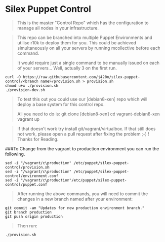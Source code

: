 Silex Puppet Control
====================
>
>This is the master "Control Repo" which has the configuration to manage all nodes in your infrastructure.

>This repo can be branched into multiple Puppet Environments and utilise r10k to deploy them for you.
>This could be achieved simultaneously on all your servers by running mcollective before each command.
>
>It would require just a single command to be manually issued on each of your servers...
>Well, actually 3 on the first run.

    curl -O https://raw.githubusercontent.com/j420n/silex-puppet-control/<branch name>/provision.sh > provision.sh
    chmod u+x ./provision.sh
    ./provision-dev.sh

>To test this out you could use our [debian8-xen] repo which will deploy a base system for this control repo.
>
>All you need to do is:
    git clone [debian8-xen]
    cd vagrant-debian8-xen
    vagrant up

>If that doesn't work try install git/vagrant/virtualbox.
>If that still does not work, please open a pull request after fixing the problem ;-) !
>Thanks for Reading.

###To Change from the vagrant to production environment you can run the following.

    sed -i "/vagrant/c\production" /etc/puppet/silex-puppet-control/provision.sh
    sed -i "/vagrant/c\production" /etc/puppet/silex-puppet-control/environment.conf
    sed -i "/vagrant/c\production"/etc/puppet/silex-puppet-control/puppet.conf

>After running the above commands, you will need to commit the changes in a new branch named after your environment:

    git commit -am "Updates for new production environment branch."
    git branch production
    git push origin production

>Then run:

    ./provision.sh


